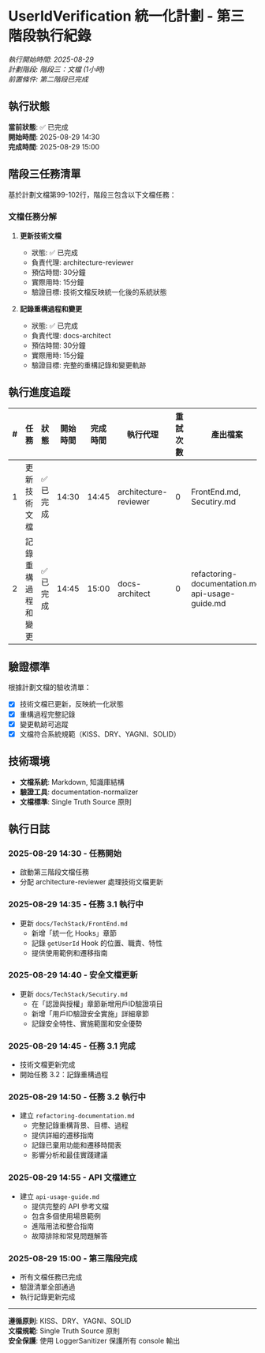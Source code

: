 # UserIdVerification 統一化計劃 - 第三階段執行紀錄

_執行開始時間: 2025-08-29_  
_計劃階段: 階段三：文檔 (1小時)_  
_前置條件: 第二階段已完成_

## 執行狀態

**當前狀態**: ✅ 已完成  
**開始時間**: 2025-08-29 14:30  
**完成時間**: 2025-08-29 15:00

## 階段三任務清單

基於計劃文檔第99-102行，階段三包含以下文檔任務：

### 文檔任務分解

1. **更新技術文檔**
   - 狀態: ✅ 已完成
   - 負責代理: architecture-reviewer
   - 預估時間: 30分鐘
   - 實際用時: 15分鐘
   - 驗證目標: 技術文檔反映統一化後的系統狀態

2. **記錄重構過程和變更**
   - 狀態: ✅ 已完成
   - 負責代理: docs-architect
   - 預估時間: 30分鐘
   - 實際用時: 15分鐘
   - 驗證目標: 完整的重構記錄和變更軌跡

## 執行進度追蹤

| #   | 任務               | 狀態      | 開始時間 | 完成時間 | 執行代理              | 重試次數 | 產出檔案                                         |
| --- | ------------------ | --------- | -------- | -------- | --------------------- | -------- | ------------------------------------------------ |
| 1   | 更新技術文檔       | ✅ 已完成 | 14:30    | 14:45    | architecture-reviewer | 0        | FrontEnd.md, Secutiry.md                         |
| 2   | 記錄重構過程和變更 | ✅ 已完成 | 14:45    | 15:00    | docs-architect        | 0        | refactoring-documentation.md, api-usage-guide.md |

## 驗證標準

根據計劃文檔的驗收清單：

- [x] 技術文檔已更新，反映統一化狀態
- [x] 重構過程完整記錄
- [x] 變更軌跡可追蹤
- [x] 文檔符合系統規範（KISS、DRY、YAGNI、SOLID）

## 技術環境

- **文檔系統**: Markdown, 知識庫結構
- **驗證工具**: documentation-normalizer
- **文檔標準**: Single Truth Source 原則

## 執行日誌

### 2025-08-29 14:30 - 任務開始

- 啟動第三階段文檔任務
- 分配 architecture-reviewer 處理技術文檔更新

### 2025-08-29 14:35 - 任務 3.1 執行中

- 更新 `docs/TechStack/FrontEnd.md`
  - 新增「統一化 Hooks」章節
  - 記錄 `getUserId` Hook 的位置、職責、特性
  - 提供使用範例和遷移指南

### 2025-08-29 14:40 - 安全文檔更新

- 更新 `docs/TechStack/Secutiry.md`
  - 在「認證與授權」章節新增用戶ID驗證項目
  - 新增「用戶ID驗證安全實施」詳細章節
  - 記錄安全特性、實施範圍和安全優勢

### 2025-08-29 14:45 - 任務 3.1 完成

- 技術文檔更新完成
- 開始任務 3.2：記錄重構過程

### 2025-08-29 14:50 - 任務 3.2 執行中

- 建立 `refactoring-documentation.md`
  - 完整記錄重構背景、目標、過程
  - 提供詳細的遷移指南
  - 記錄已棄用功能和遷移時間表
  - 影響分析和最佳實踐建議

### 2025-08-29 14:55 - API 文檔建立

- 建立 `api-usage-guide.md`
  - 提供完整的 API 參考文檔
  - 包含多個使用場景範例
  - 進階用法和整合指南
  - 故障排除和常見問題解答

### 2025-08-29 15:00 - 第三階段完成

- 所有文檔任務已完成
- 驗證清單全部通過
- 執行記錄更新完成

---

**遵循原則**: KISS、DRY、YAGNI、SOLID  
**文檔規範**: Single Truth Source 原則  
**安全保護**: 使用 LoggerSanitizer 保護所有 console 輸出
